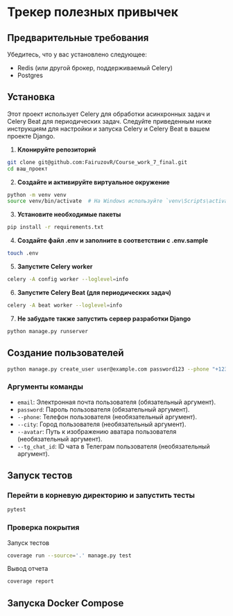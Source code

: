 # Трекер полезных привычек

## Предварительные требования
Убедитесь, что у вас установлено следующее:
- Redis (или другой брокер, поддерживаемый Celery)
- Postgres

## Установка
Этот проект использует Celery для обработки асинхронных задач и Celery Beat для периодических задач. Следуйте приведенным ниже инструкциям для настройки и запуска Celery и Celery Beat в вашем проекте Django.
1. **Клонируйте репозиторий**
```bash
git clone git@github.com:FairuzovR/Course_work_7_final.git
cd ваш_проект
```
2. **Создайте и активируйте виртуальное окружение**
```bash
python -m venv venv
source venv/bin/activate  # На Windows используйте `venv\Scripts\activate`
```
3. **Установите необходимые пакеты**
```bash
pip install -r requirements.txt
```
4. **Создайте файл .env и заполните в соответствии с .env.sample**
```bash
touch .env
```
5. **Запустите Celery worker**
```bash
celery -A config worker --loglevel=info
```
6. **Запустите Celery Beat (для периодических задач)**
```bash
celery -A beat worker --loglevel=info
```
7. **Не забудьте также запустить сервер разработки Django**
```bash
python manage.py runserver
```

## Создание пользователей
```bash
python manage.py create_user user@example.com password123 --phone "+1234567890" --city "Moscow" --avatar "some_avatar.jpg" --tg_chat_id "123456789"
```
### Аргументы команды
* `email`: Электронная почта пользователя (обязательный аргумент).
* `password`: Пароль пользователя (обязательный аргумент).
* `--phone`: Телефон пользователя (необязательный аргумент).
* `--city`: Город пользователя (необязательный аргумент).
* `--avatar`: Путь к изображению аватара пользователя (необязательный аргумент).
* `--tg_chat_id`: ID чата в Телеграм пользователя (необязательный аргумент).

## Запуск тестов

### Перейти в корневую директорию и запустить тесты
```bash
pytest
```

### Проверка покрытия
Запуск тестов
```bash
coverage run --source='.' manage.py test
```
Вывод отчета
```bash
coverage report
```
## Запуска Docker Compose
```docker-compose up -d --build
